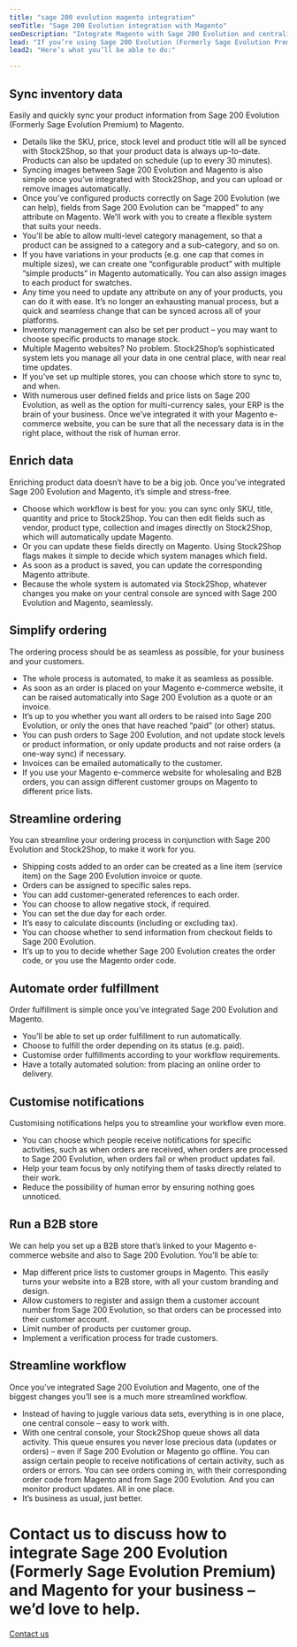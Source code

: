 ```yaml
---
title: "sage 200 evolution magento integration"
seoTitle: "Sage 200 Evolution integration with Magento"
seoDescription: "Integrate Magento with Sage 200 Evolution and centralise data management"
lead: "If you’re using Sage 200 Evolution (Formerly Sage Evolution Premium) as your ERP and running a Magento e-commerce website, it’s important that they are in sync to ensure the most efficient workflow. Stock2Shop works in conjunction with Sage 200 Evolution to create an Sage 200 Evolution Magento integration – for a seamless e-commerce experience."
lead2: "Here’s what you’ll be able to do:"

---
```


Sync inventory data
-------------------

Easily and quickly sync your product information from Sage 200 Evolution (Formerly Sage Evolution Premium) to Magento.

*   Details like the SKU, price, stock level and product title will all be synced with Stock2Shop, so that your product data is always up-to-date. Products can also be updated on schedule (up to every 30 minutes).
*   Syncing images between Sage 200 Evolution and Magento is also simple once you’ve integrated with Stock2Shop, and you can upload or remove images automatically.
*   Once you’ve configured products correctly on Sage 200 Evolution (we can help), fields from Sage 200 Evolution can be “mapped” to any attribute on Magento. We’ll work with you to create a flexible system that suits your needs.
*   You’ll be able to allow multi-level category management, so that a product can be assigned to a category and a sub-category, and so on.
*   If you have variations in your products (e.g. one cap that comes in multiple sizes), we can create one “configurable product” with multiple “simple products” in Magento automatically. You can also assign images to each product for swatches.
*   Any time you need to update any attribute on any of your products, you can do it with ease. It’s no longer an exhausting manual process, but a quick and seamless change that can be synced across all of your platforms.
*   Inventory management can also be set per product – you may want to choose specific products to manage stock.
*   Multiple Magento websites? No problem. Stock2Shop’s sophisticated system lets you manage all your data in one central place, with near real time updates.
*   If you’ve set up multiple stores, you can choose which store to sync to, and when.
*   With numerous user defined fields and price lists on Sage 200 Evolution, as well as the option for multi-currency sales, your ERP is the brain of your business. Once we’ve integrated it with your Magento e-commerce website, you can be sure that all the necessary data is in the right place, without the risk of human error.

Enrich data
-----------

Enriching product data doesn’t have to be a big job. Once you’ve integrated Sage 200 Evolution and Magento, it’s simple and stress-free.

*   Choose which workflow is best for you: you can sync only SKU, title, quantity and price to Stock2Shop. You can then edit fields such as vendor, product type, collection and images directly on Stock2Shop, which will automatically update Magento.
*   Or you can update these fields directly on Magento. Using Stock2Shop flags makes it simple to decide which system manages which field.
*   As soon as a product is saved, you can update the corresponding Magento attribute.
*   Because the whole system is automated via Stock2Shop, whatever changes you make on your central console are synced with Sage 200 Evolution and Magento, seamlessly.

Simplify ordering
-----------------

The ordering process should be as seamless as possible, for your business and your customers.

*   The whole process is automated, to make it as seamless as possible.
*   As soon as an order is placed on your Magento e-commerce website, it can be raised automatically into Sage 200 Evolution as a quote or an invoice.
*   It’s up to you whether you want all orders to be raised into Sage 200 Evolution, or only the ones that have reached “paid” (or other) status.
*   You can push orders to Sage 200 Evolution, and not update stock levels or product information, or only update products and not raise orders (a one-way sync) if necessary.
*   Invoices can be emailed automatically to the customer.
*   If you use your Magento e-commerce website for wholesaling and B2B orders, you can assign different customer groups on Magento to different price lists.

Streamline ordering
-------------------

You can streamline your ordering process in conjunction with Sage 200 Evolution and Stock2Shop, to make it work for you.

*   Shipping costs added to an order can be created as a line item (service item) on the Sage 200 Evolution invoice or quote.
*   Orders can be assigned to specific sales reps.
*   You can add customer-generated references to each order.
*   You can choose to allow negative stock, if required.
*   You can set the due day for each order.
*   It’s easy to calculate discounts (including or excluding tax).
*   You can choose whether to send information from checkout fields to Sage 200 Evolution.
*   It’s up to you to decide whether Sage 200 Evolution creates the order code, or you use the Magento order code.

Automate order fulfillment
--------------------------

Order fulfillment is simple once you’ve integrated Sage 200 Evolution and Magento.

*   You’ll be able to set up order fulfillment to run automatically.
*   Choose to fulfill the order depending on its status (e.g. paid).
*   Customise order fulfillments according to your workflow requirements.
*   Have a totally automated solution: from placing an online order to delivery.

Customise notifications
-----------------------

Customising notifications helps you to streamline your workflow even more.

*   You can choose which people receive notifications for specific activities, such as when orders are received, when orders are processed to Sage 200 Evolution, when orders fail or when product updates fail.
*   Help your team focus by only notifying them of tasks directly related to their work.
*   Reduce the possibility of human error by ensuring nothing goes unnoticed.

Run a B2B store
---------------

We can help you set up a B2B store that’s linked to your Magento e-commerce website and also to Sage 200 Evolution. You’ll be able to:

*   Map different price lists to customer groups in Magento. This easily turns your website into a B2B store, with all your custom branding and design.
*   Allow customers to register and assign them a customer account number from Sage 200 Evolution, so that orders can be processed into their customer account.
*   Limit number of products per customer group.
*   Implement a verification process for trade customers.

Streamline workflow
-------------------

Once you’ve integrated Sage 200 Evolution and Magento, one of the biggest changes you’ll see is a much more streamlined workflow.

*   Instead of having to juggle various data sets, everything is in one place, one central console – easy to work with.
*   With one central console, your Stock2Shop queue shows all data activity. This queue ensures you never lose precious data (updates or orders) – even if Sage 200 Evolution or Magento go offline. You can assign certain people to receive notifications of certain activity, such as orders or errors. You can see orders coming in, with their corresponding order code from Magento and from Sage 200 Evolution. And you can monitor product updates. All in one place.
*   It’s business as usual, just better.

Contact us to discuss how to integrate Sage 200 Evolution (Formerly Sage Evolution Premium) and Magento for your business – we’d love to help.
==============================================================================================================================================

[Contact us](/contact-us "Contact Stock2Shop")
